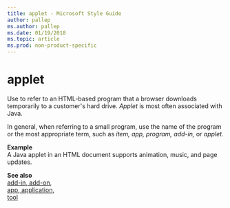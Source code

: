 ```yaml
---
title: applet - Microsoft Style Guide
author: pallep
ms.author: pallep
ms.date: 01/19/2018
ms.topic: article
ms.prod: non-product-specific
---
```


# applet

Use to refer to an HTML-based program that a browser downloads temporarily to a customer's hard drive. *Applet* is most often associated with Java.

In general, when referring to a small program, use the name of the program or the most appropriate term, such as *item, app, program, add-in,* or *applet.*

**Example**  
A Java applet in an HTML document supports animation, music, and page updates.

**See also** <br />[add-in, add-on](/style-guide/a-z-word-list-term-collections/a/add-in-add-on),<br />[app, application](/style-guide/a-z-word-list-term-collections/a/app-application), <br />[tool](/style-guide/a-z-word-list-term-collections/t/tool)
